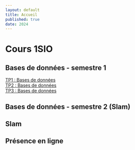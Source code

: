 ```yaml
---
layout: default
title: Accueil
published: true
date: 2024
---
```


# Cours 1SIO
## Bases de données - semestre 1
[TP1 : Bases de données]({{site.baseurl}}/bdd-tp1/)<br>
[TP2 : Bases de données]({{site.baseurl}}/bdd-tp2/)<br>
[TP3 : Bases de données]({{site.baseurl}}/bdd-tp3/)<br>

## Bases de données - semestre 2 (Slam)

## Slam

## Présence en ligne

